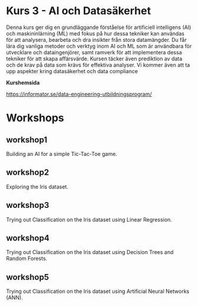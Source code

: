 # Kurs 3 - AI och Datasäkerhet

Denna kurs ger dig en grundläggande förståelse för artificiell intelligens (AI) och maskininlärning (ML) med fokus på hur dessa tekniker kan användas för att analysera, bearbeta och dra insikter från stora datamängder. Du får lära dig vanliga metoder och verktyg inom AI och ML som är användbara för utvecklare och dataingenjörer, samt ramverk för att implementera dessa tekniker för att skapa affärsvärde. Kursen täcker även prediktion av data och de krav på data som krävs för effektiva analyser. Vi kommer även att ta upp aspekter kring datasäkerhet och data compliance

**Kurshemsida**

https://informator.se/data-engineering-utbildningsprogram/

# Workshops

## workshop1

Building an AI for a simple Tic-Tac-Toe game.

## workshop2

Exploring the Iris dataset.

## workshop3

Trying out Classification on the Iris dataset using Linear Regression.

## workshop4

Trying out Classification on the Iris dataset using Decision Trees and Random Forests.

## workshop5

Trying out Classification on the Iris dataset using Artificial Neural Networks (ANN).
